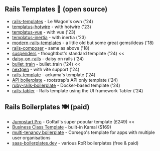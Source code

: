 ## Rails Templates 👷 (open source)

* [rails-templates](https://github.com/lewagon/rails-templates) - Le Wagon's own ('24)
* [templatus-hotwire](https://github.com/templatus/templatus-hotwire) - with hotwire ('23)
* [templatus-vue](https://github.com/templatus/templatus-vue) - with vue ('23)
* [templatus-inertia](https://github.com/templatus/templatus-inertia) - with inertia ('23)
* [modern-rails-templates](https://github.com/damienlethiec/modern-rails-template) - a little old but some great gems/ideas ('18)
* [rails-composer](https://github.com/RailsApps/rails-composer) - same as above ('18)
* [suspenders](https://github.com/thoughtbot/suspenders) - thoughtbot's standard template ('24) <<
* [daisy-on-rails](https://github.com/adrienpoly/daisy-on-rails) - daisy on rails ('24)
* [bullet_train](https://github.com/bullet-train-co/bullet_train) - bullet_train ('24) <<
* [nextgen](https://github.com/mattbrictson/nextgen) - with vite support ('24)
* [rails-template](https://github.com/ackama/rails-template) - ackama's template ('24)
* [API boilerplate](https://github.com/rootstrap/rails_api_base) - rootstrap's API only template ('24)
* [ruby-rails-boilerplate](https://github.com/maearon/ruby-rails-boilerplate) - Docker-based template ('24)
* [rails-tabler](https://github.com/tarunvelli/rails-tabler-starter) - Rails template using the UI framework Tabler ('24)

## Rails Boilerplates 🍽️ (paid)
* [Jumpstart Pro](https://jumpstartrails.com/) - GoRail's super popular template (£249) <<
* [Business Class Template](https://businessclasskit.com/) - built-in Kamal ($169)
* [multi-tenancy boilerplate](https://saas.corsego.com/) - Corsego's template for apps with multiple user organisations
* [saas-boilerplates.dev](https://saasboilerplates.dev/tags/ruby-on-rails/) - various RoR boilerplates (free & paid)
